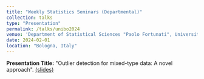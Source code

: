 ```yaml
---
title: "Weekly Statistics Seminars (Departmental)"
collection: talks
type: "Presentation"
permalink: /talks/unibo2024
venue: 'Department of Statistical Sciences "Paolo Fortunati", University of Bologna'
date: 2024-02-01
location: "Bologna, Italy"
---
```


**Presentation Title:** "Outlier detection for mixed-type data: A novel approach". [(slides)](https://drive.google.com/file/d/1X227uVnncgBTKYKmI33r6agpRyC91q1h/view?usp=sharing)
